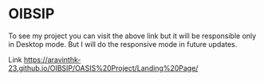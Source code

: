 # OIBSIP

To see my project you can visit the above link but it will be responsible only in Desktop mode.
But I will do the responsive mode in future updates.

Link
https://aravinthk-23.github.io/OIBSIP/OASIS%20Project/Landing%20Page/
